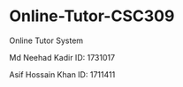 # Online-Tutor-CSC309
Online Tutor System 

Md Neehad Kadir 
ID: 1731017

Asif Hossain Khan
ID: 1711411
